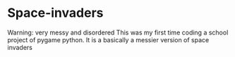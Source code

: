 # Space-invaders
Warning: very messy and disordered
This was my first time coding a school project of pygame python. 
It is a basically a messier version of space invaders
